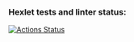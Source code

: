 ### Hexlet tests and linter status:
[![Actions Status](https://github.com/oltitov/layout-designer-project-lvl2/workflows/hexlet-check/badge.svg)](https://github.com/oltitov/layout-designer-project-lvl2/actions)